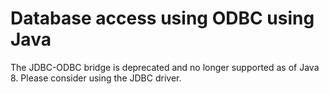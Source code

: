 # Database access using ODBC using Java

The JDBC-ODBC bridge is deprecated and no longer supported as of Java 8.
Please consider using the JDBC driver.


